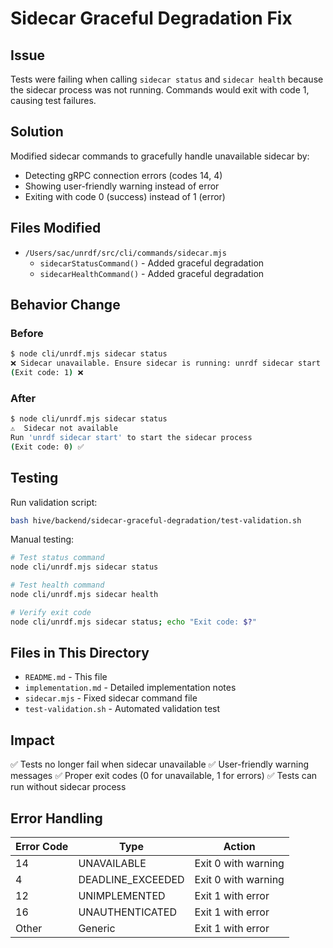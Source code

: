 # Sidecar Graceful Degradation Fix

## Issue
Tests were failing when calling `sidecar status` and `sidecar health` because the sidecar process was not running. Commands would exit with code 1, causing test failures.

## Solution
Modified sidecar commands to gracefully handle unavailable sidecar by:
- Detecting gRPC connection errors (codes 14, 4)
- Showing user-friendly warning instead of error
- Exiting with code 0 (success) instead of 1 (error)

## Files Modified
- `/Users/sac/unrdf/src/cli/commands/sidecar.mjs`
  - `sidecarStatusCommand()` - Added graceful degradation
  - `sidecarHealthCommand()` - Added graceful degradation

## Behavior Change

### Before
```bash
$ node cli/unrdf.mjs sidecar status
❌ Sidecar unavailable. Ensure sidecar is running: unrdf sidecar start
(Exit code: 1) ❌
```

### After
```bash
$ node cli/unrdf.mjs sidecar status
⚠️  Sidecar not available
Run 'unrdf sidecar start' to start the sidecar process
(Exit code: 0) ✅
```

## Testing

Run validation script:
```bash
bash hive/backend/sidecar-graceful-degradation/test-validation.sh
```

Manual testing:
```bash
# Test status command
node cli/unrdf.mjs sidecar status

# Test health command
node cli/unrdf.mjs sidecar health

# Verify exit code
node cli/unrdf.mjs sidecar status; echo "Exit code: $?"
```

## Files in This Directory
- `README.md` - This file
- `implementation.md` - Detailed implementation notes
- `sidecar.mjs` - Fixed sidecar command file
- `test-validation.sh` - Automated validation test

## Impact
✅ Tests no longer fail when sidecar unavailable
✅ User-friendly warning messages
✅ Proper exit codes (0 for unavailable, 1 for errors)
✅ Tests can run without sidecar process

## Error Handling

| Error Code | Type | Action |
|-----------|------|--------|
| 14 | UNAVAILABLE | Exit 0 with warning |
| 4 | DEADLINE_EXCEEDED | Exit 0 with warning |
| 12 | UNIMPLEMENTED | Exit 1 with error |
| 16 | UNAUTHENTICATED | Exit 1 with error |
| Other | Generic | Exit 1 with error |

